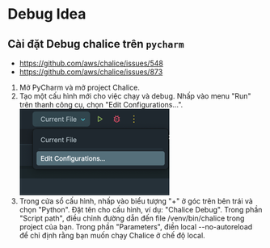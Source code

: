 # Debug Idea

## Cài đặt Debug chalice trên `pycharm`

- https://github.com/aws/chalice/issues/548
- https://github.com/aws/chalice/issues/873

1. Mở PyCharm và mở project Chalice.
2. Tạo một cấu hình mới cho việc chạy và debug. Nhấp vào menu "Run" trên thanh công cụ, chọn "Edit Configurations...".
   ![img.png](../../images/img.png)
3. Trong cửa sổ cấu hình, nhấp vào biểu tượng "+" ở góc trên bên trái và chọn "Python".
   Đặt tên cho cấu hình, ví dụ: "Chalice Debug".
   Trong phần "Script path", điều chỉnh đường dẫn đến file /venv/bin/chalice trong project của bạn.
   Trong phần "Parameters", điền local --no-autoreload để chỉ định rằng bạn muốn chạy Chalice ở chế độ local.